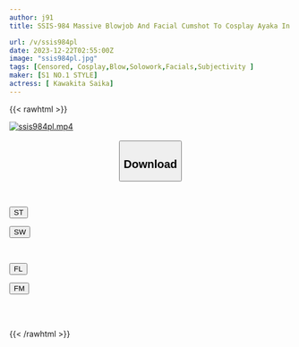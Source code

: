 ```yaml
---
author: j91
title: SSIS-984 Massive Blowjob And Facial Cumshot To Cosplay Ayaka In The Best Subjectivity Ayaka Kawakita

url: /v/ssis984pl
date: 2023-12-22T02:55:00Z
image: "ssis984pl.jpg"
tags: [Censored, Cosplay,Blow,Solowork,Facials,Subjectivity	]
maker: [S1 NO.1 STYLE]
actress: [ Kawakita Saika]
---
```



{{< rawhtml >}}

<div class="video" data-videoid="2kbzaM3JZASAVy">
    <a href="javascript:;">
        <img src="/v/ssis984pl/ssis984pl.jpg" width="WIDTH" height="HEIGHT" alt="ssis984pl.mp4" loading="lazy">
    </a>
</div>

<script type="text/javascript" src="https://j91.asia/asset/on-demand-st.js"></script>

<br>
  <link rel="stylesheet" href="https://j91.asia/asset/bs5.css">
  
  <center>
  <button class="btn btn-primary" type="button" data-bs-toggle="collapse" data-bs-target=".multi-collapse" aria-expanded="false" aria-controls="multiCollapseExample1 multiCollapseExample2"><h2>Download</h2></button></center>
</p>
<div class="row">
  <div class="col">
    <div class="collapse multi-collapse" id="multiCollapseExample1">
      <div class="card card-body">
	      	      <br>
<div class="buttons">  
<p><a href="https://streamtape.to/v/2kbzaM3JZASAVy" target="_blank"><button class="btn-hover color-3"><i class="fa fa-download"></i> ST</button></a></p>
<p><a href="https://flaswish.com/kayyf6iyv8yg" target="_blank"><button class="btn-hover color-2"><i class="fa fa-download"></i> SW</button></a></p></div>
    </div>
  </div>
</div>
  <div class="col">
    <div class="collapse multi-collapse" id="multiCollapseExample2">
      <div class="card card-body">
	      <br>
<div class="buttons">
<p><a href="javascript:;" target="_blank"><button class="btn-hover color-9"><i class="fa fa-download"></i> FL</button></a></p>
<p><a href="javascript:;" target="_blank"><button class="btn-hover color-8"><i class="fa fa-download"></i> FM</button></a></p></div>
<br><br>
      </div>
    </div>
  </div>
</div>

{{< /rawhtml >}}